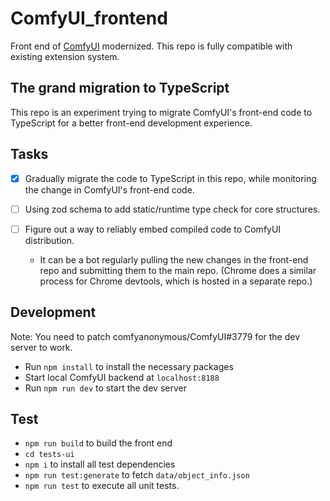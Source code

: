 # ComfyUI_frontend

Front end of [ComfyUI](https://github.com/comfyanonymous/ComfyUI) modernized. This repo is fully compatible with existing extension system.

## The grand migration to TypeScript

This repo is an experiment trying to migrate ComfyUI's front-end code to TypeScript for a better front-end development experience.

## Tasks

- [x] Gradually migrate the code to TypeScript in this repo, while monitoring the change
in ComfyUI's front-end code.
- [ ] Using zod schema to add static/runtime type check for core structures.
- [ ] Figure out a way to reliably embed compiled code to ComfyUI distribution.

  - It can be a bot regularly pulling the new changes in the front-end repo and submitting them to the main repo. (Chrome does a similar process for Chrome devtools, which is hosted in a separate repo.)


## Development
Note: You need to patch comfyanonymous/ComfyUI#3779 for the dev server to work.

- Run `npm install` to install the necessary packages
- Start local ComfyUI backend at `localhost:8188`
- Run `npm run dev` to start the dev server

## Test

- `npm run build` to build the front end
- `cd tests-ui`
- `npm i` to install all test dependencies
- `npm run test:generate` to fetch `data/object_info.json`
- `npm run test` to execute all unit tests.
